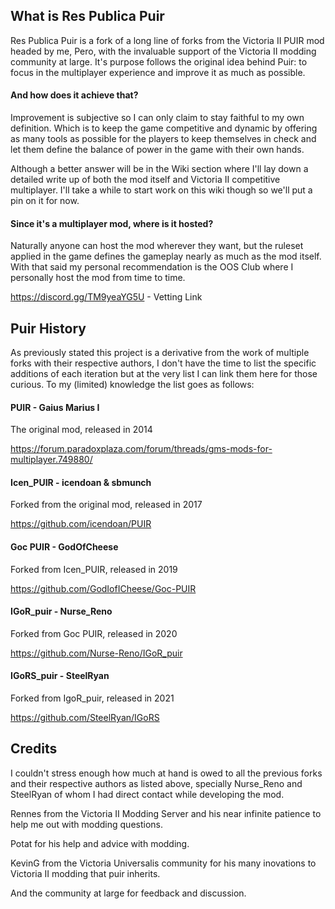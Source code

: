 ## What is Res Publica Puir

Res Publica Puir is a fork of a long line of forks from the Victoria II PUIR mod headed by me, Pero, with the invaluable support of the Victoria II modding community at large. It's purpose follows the original idea behind Puir: to focus in the multiplayer experience and improve it as much as possible.

#### And how does it achieve that?

Improvement is subjective so I can only claim to stay faithful to my own definition. Which is to keep the game competitive and dynamic by offering as many tools as possible for the players to keep themselves in check and let them define the balance of power in the game with their own hands.

Although a better answer will be in the Wiki section where I'll lay down a detailed write up of both the mod itself and Victoria II competitive multiplayer. I'll take a while to start work on this wiki though so we'll put a pin on it for now.

#### Since it's a multiplayer mod, where is it hosted?

Naturally anyone can host the mod wherever they want, but the ruleset applied in the game defines the gameplay nearly as much as the mod itself. With that said my personal recommendation is the OOS Club where I personally host the mod from time to time.

https://discord.gg/TM9yeaYG5U - Vetting Link

## Puir History

As previously stated this project is a derivative from the work of multiple forks with their respective authors, I don't have the time to list the specific additions of each iteration but at the very list I can link them here for those curious. To my (limited) knowledge the list goes as follows:

#### PUIR - Gaius Marius I
The original mod, released in 2014

https://forum.paradoxplaza.com/forum/threads/gms-mods-for-multiplayer.749880/

#### Icen_PUIR - icendoan & sbmunch
Forked from the original mod, released in 2017

https://github.com/icendoan/PUIR

#### Goc PUIR - GodOfCheese
Forked from Icen_PUIR, released in 2019

https://github.com/GodIofICheese/Goc-PUIR

#### IGoR_puir - Nurse_Reno
Forked from Goc PUIR, released in 2020 

https://github.com/Nurse-Reno/IGoR_puir

#### IGoRS_puir - SteelRyan
Forked from IgoR_puir, released in 2021

https://github.com/SteelRyan/IGoRS

## Credits

I couldn't stress enough how much at hand is owed to all the previous forks and their respective authors as listed above, specially Nurse_Reno and SteelRyan of whom I had direct contact while developing the mod.

Rennes from the Victoria II Modding Server and his near infinite patience to help me out with modding questions.

Potat for his help and advice with modding.

KevinG from the Victoria Universalis community for his many inovations to Victoria II modding that puir inherits.

And the community at large for feedback and discussion.
